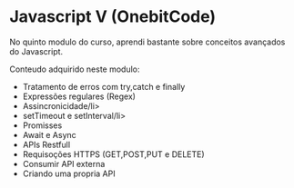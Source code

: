 <h1>Javascript V (OnebitCode) </h1>

<p>No quinto modulo do curso, aprendi bastante sobre conceitos avançados do Javascript.</p>
<p>Conteudo adquirido neste modulo: </p>

<ul>
  <li>Tratamento de erros com try,catch e finally</li>
  <li>Expressões regulares (Regex) </li>
  <li>Assincronicidade/li>
  <li>setTimeout e setInterval/li>
  <li>Promisses</li>
  <li>Await e Async</li>
  <li>APIs Restfull</li>
  <li>Requisoções HTTPS (GET,POST,PUT e DELETE) </li>
  <li>Consumir API externa</li>
  <li>Criando uma propria API</li>
</ul>
